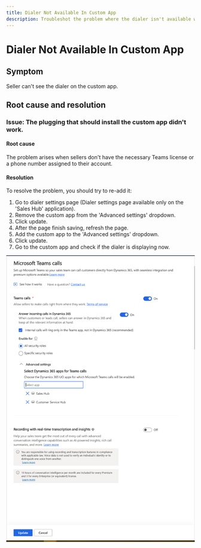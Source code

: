 ```yaml
---
title: Dialer Not Available In Custom App
description: Troubleshot the problem where the dialer isn't available within a custom app.
---
```


# Dialer Not Available In Custom App

## Symptom
Seller can't see the dialer on the custom app.

## Root cause and resolution
### Issue: The plugging that should install the custom app didn't work.

#### Root cause
The problem arises when sellers don't have the necessary Teams license or a phone number assigned to their account.

#### Resolution
To resolve the problem, you should try to re-add it:
1. Go to dialer settings page (Dialer settings page available only on the 'Sales Hub' application).
2. Remove the custom app from the 'Advanced settings' dropdown.
3. Click update.
4. After the page finish saving, refresh the page.
5. Add the custom app to the 'Advanced settings' dropdown.
6. Click update.
7. Go to the custom app and check if the dialer is displaying now.

![Dialer settings page advanced settings](media/dialer-not-available-in-custom-app/dialer-settings-page-advanced-settings.png)